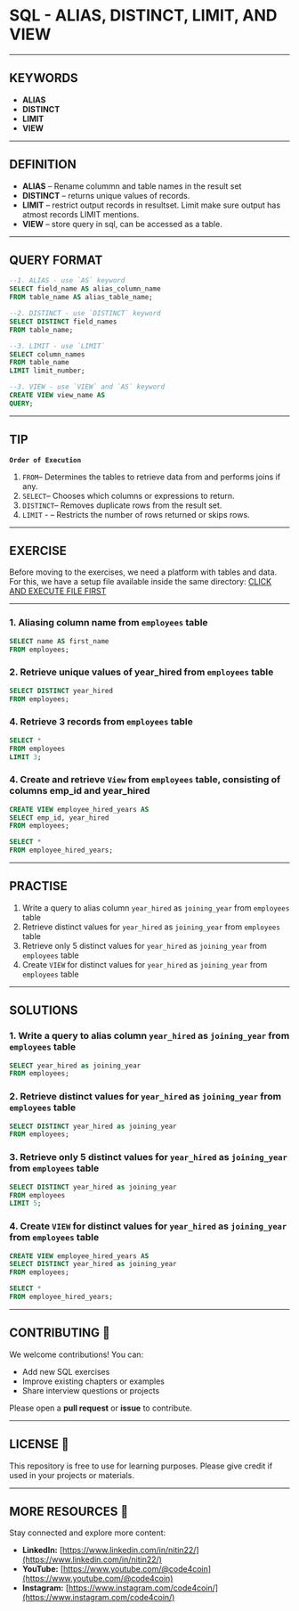# SQL - ALIAS, DISTINCT, LIMIT, AND VIEW
---
## KEYWORDS
- **ALIAS**
- **DISTINCT**
- **LIMIT**
- **VIEW**
---
## DEFINITION
- **ALIAS** – Rename colummn and table names in the result set  
- **DISTINCT** – returns unique values of records.
- **LIMIT** – restrict output records in resultset. Limit make sure output has atmost records LIMIT mentions.
- **VIEW** – store query in sql, can be accessed as a table.
---
## QUERY FORMAT
```sql
--1. ALIAS - use `AS` keyword
SELECT field_name AS alias_column_name
FROM table_name AS alias_table_name;
```
```sql
--2. DISTINCT - use `DISTINCT` keyword
SELECT DISTINCT field_names
FROM table_name;
```
```sql
--3. LIMIT - use `LIMIT`
SELECT column_names
FROM table_name
LIMIT limit_number;
```
```sql
--3. VIEW - use `VIEW` and `AS` keyword
CREATE VIEW view_name AS
QUERY;
```
---
## TIP
**`Order of Execution`**
1.  `FROM`– Determines the tables to retrieve data from and performs joins if any.
2.  `SELECT`– Chooses which columns or expressions to return.
3.  `DISTINCT`– Removes duplicate rows from the result set.
4.  `LIMIT` - – Restricts the number of rows returned or skips rows.
---
## EXERCISE
Before moving to the exercises, we need a platform with tables and data.  
For this, we have a setup file available inside the same directory: [CLICK AND EXECUTE FILE FIRST](https://github.com/code4coin/001-SQL-Structured-Query-Language-/blob/main/001%20SQL%20FOR%20DATA%20ENGINEERS/002%20SAMPLE%20DATA/002%20PATRONS%20DATA.md)

---
### 1. Aliasing column name from `employees` table
```sql
SELECT name AS first_name
FROM employees;
```
### 2. Retrieve unique values of year_hired from `employees` table
```sql
SELECT DISTINCT year_hired 
FROM employees;
```
### 4. Retrieve 3 records from `employees` table
```sql
SELECT *
FROM employees
LIMIT 3;
```
### 4. Create and retrieve `View` from `employees` table, consisting of columns emp_id and year_hired
```sql
CREATE VIEW employee_hired_years AS
SELECT emp_id, year_hired
FROM employees;

SELECT * 
FROM employee_hired_years;
```
---
## PRACTISE
1. Write a query to alias column `year_hired` as `joining_year` from `employees` table
2. Retrieve distinct values for `year_hired` as `joining_year` from `employees` table
3. Retrieve only 5 distinct values for `year_hired` as `joining_year` from `employees` table
4. Create `VIEW` for distinct values for `year_hired` as `joining_year` from `employees` table
---
## SOLUTIONS
### 1. Write a query to alias column `year_hired` as `joining_year` from `employees` table
```sql
SELECT year_hired as joining_year
FROM employees;
```
### 2. Retrieve distinct values for `year_hired` as `joining_year` from `employees` table
```sql
SELECT DISTINCT year_hired as joining_year
FROM employees;
```
### 3. Retrieve only 5 distinct values for `year_hired` as `joining_year` from `employees` table
```sql
SELECT DISTINCT year_hired as joining_year
FROM employees
LIMIT 5;
```
### 4. Create `VIEW` for distinct values for `year_hired` as `joining_year` from `employees` table
```sql
CREATE VIEW employee_hired_years AS
SELECT DISTINCT year_hired as joining_year
FROM employees;

SELECT * 
FROM employee_hired_years;
```
---
## **CONTRIBUTING** 🤝

We welcome contributions! You can:

- Add new SQL exercises
- Improve existing chapters or examples
- Share interview questions or projects

Please open a **pull request** or **issue** to contribute.

---
## **LICENSE** 📄

This repository is free to use for learning purposes. Please give credit if used in your projects or materials.

---
## **MORE RESOURCES** 🔗

Stay connected and explore more content:

- **LinkedIn:** [https://www.linkedin.com/in/nitin22/](https://www.linkedin.com/in/nitin22/)
- **YouTube:** [https://www.youtube.com/@code4coin](https://www.youtube.com/@code4coin)
- **Instagram:** [https://www.instagram.com/code4coin/](https://www.instagram.com/code4coin/)
